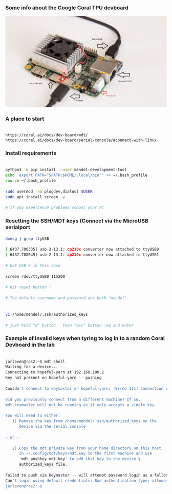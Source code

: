 ### Some info about the Google Coral TPU devboard

!['DevBoard'](https://github.com/jarleven/Salmon/blob/master/GoogleCoral/images/Board.png)


### A place to start
```

https://coral.ai/docs/dev-board/mdt/
https://coral.ai/docs/dev-board/serial-console/#connect-with-linux

```


### Install requirements
```bash

python3 -m pip install --user mendel-development-tool
echo 'export PATH="$PATH:$HOME/.local/bin"' >> ~/.bash_profile
source ~/.bash_profile

sudo usermod -aG plugdev,dialout $USER
sudo apt install screen -y

# If you experience problems reboot your PC

```


### Resetting the SSH/MDT keys (Connect via the MicroUSB serialport
```bash
dmesg | grep ttyUSB

[ 6437.706335] usb 2-13.1: cp210x converter now attached to ttyUSB0
[ 6437.708049] usb 2-13.1: cp210x converter now attached to ttyUSB1

# USE USB 0 in this case

screen /dev/ttyUSB0 115200

# Hit reset button !

# The default username and password are both "mendel".


vi /home/mendel/.ssh/authorized_keys

# just hold "d" button   then "esc" button :wq and enter

```


### Example of invalid keys when tyring to log in to a random Coral Devboard in the lab
```bash

jarleven@ros2:~$ mdt shell
Waiting for a device...
Connecting to hopeful-yarn at 192.168.100.2
Key not present on hopeful-yarn -- pushing

Couldn't connect to keymaster on hopeful-yarn: [Errno 111] Connection refused.

Did you previously connect from a different machine? If so,
mdt-keymaster will not be running as it only accepts a single key.

You will need to either:
   1) Remove the key from /home/mendel/.ssh/authorized_keys on the
      device via the serial console

- or -

   2) Copy the mdt private key from your home directory on this host
      in ~/.config/mdt/keys/mdt.key to the first machine and use
      'mdt pushkey mdt.key' to add that key to the device's
      authorized_keys file.

Failed to push via keymaster -- will attempt password login as a fallback.
Can't login using default credentials: Bad authentication type; allowed types: ['publickey']
jarleven@ros2:~$ 

```


